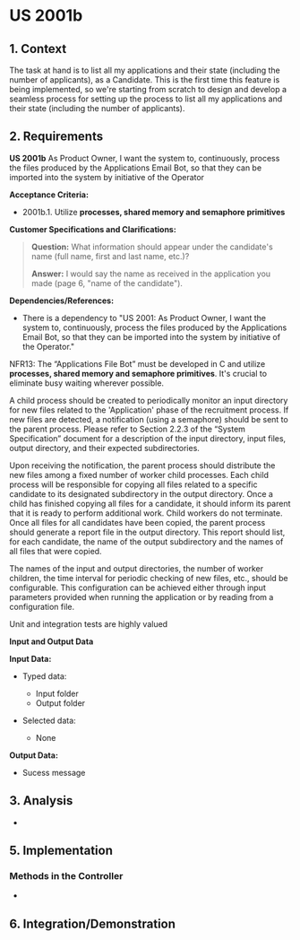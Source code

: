 # US 2001b

## 1. Context


The task at hand is to list all my applications and their state (including the number of applicants), as a Candidate.
This is the first time this feature is being implemented,
so we're starting from scratch to design and develop a seamless process for setting up the process to list all my applications and their state (including the number of applicants).

## 2. Requirements

**US 2001b**  As Product Owner, I want the system to, continuously, process the files produced by the Applications Email Bot, so that they can be imported into the system by initiative of the Operator

**Acceptance Criteria:**

- 2001b.1. Utilize **processes, shared memory and semaphore primitives**

**Customer Specifications and Clarifications:**

> **Question:** What information should appear under the candidate's name (full name, first and last name, etc.)?
>
> **Answer:** I would say the name as received in the application you made (page 6, "name of the candidate").

**Dependencies/References:**

* There is a dependency to "US 2001:  As Product Owner, I want the system to, continuously, process the files produced by the Applications Email Bot, so that they can be imported into the system by initiative of the Operator."

NFR13: 
The “Applications File Bot” must be developed in C and utilize **processes, shared
memory and semaphore primitives**. It's crucial to eliminate busy waiting wherever
possible.

A child process should be created to periodically monitor an input directory for new
files related to the 'Application' phase of the recruitment process. If new files are
detected, a notification (using a semaphore) should be sent to the parent process.
Please refer to Section 2.2.3 of the “System Specification” document for a
description of the input directory, input files, output directory, and their expected
subdirectories.

Upon receiving the notification, the parent process should distribute the new files
among a fixed number of worker child processes. Each child process will be
responsible for copying all files related to a specific candidate to its designated
subdirectory in the output directory.
Once a child has finished copying all files for a candidate, it should inform its parent
that it is ready to perform additional work. Child workers do not terminate.
Once all files for all candidates have been copied, the parent process should
generate a report file in the output directory. This report should list, for each
candidate, the name of the output subdirectory and the names of all files that were
copied.

The names of the input and output directories, the number of worker children, the
time interval for periodic checking of new files, etc., should be configurable. This
configuration can be achieved either through input parameters provided when
running the application or by reading from a configuration file.

Unit and integration tests are highly valued


**Input and Output Data**

**Input Data:**

* Typed data:
    * Input folder
    * Output folder
    

* Selected data:
    * None


**Output Data:**
* Sucess message 



## 3. Analysis

* 

[//]: # (### 3.1. Domain Model)

[//]: # ()
[//]: # (![sub domain model]&#40;us2001b_sub_domain_model.svg&#41;)

[//]: # (## 4. Design)

[//]: # ()
[//]: # (**Domain Class/es:** )

[//]: # ()
[//]: # (**Controller:** )

[//]: # ()
[//]: # (**UI:** )

[//]: # ()
[//]: # (**Repository:**	)

[//]: # ()
[//]: # (**Service:** )

[//]: # ()
[//]: # (### 4.1. Sequence Diagram)

[//]: # ()
[//]: # (![sequence diagram]&#40;us2001b_sequence_diagram.svg&#41;)

[//]: # ()
[//]: # (### 4.2. Class Diagram)

[//]: # ()
[//]: # (![a class diagram]&#40;us2001b_class_diagram.svg &#41;)

[//]: # (### 4.3. Applied Patterns)

[//]: # ()
[//]: # (### 4.4. Tests)

[//]: # ()
[//]: # (Include here the main tests used to validate the functionality. Focus on how they relate to the acceptance criteria.)

[//]: # ()
[//]: # (**Test 1:** *Verifies that it is not possible to ...*)

[//]: # ()
[//]: # (**Refers to Acceptance Criteria:** G002.1)

[//]: # ()
[//]: # ()
[//]: # (```)

[//]: # (@Test&#40;expected = IllegalArgumentException.class&#41;)

[//]: # (public void ensureXxxxYyyy&#40;&#41; {)

[//]: # (	...)

[//]: # (})

[//]: # (````)

## 5. Implementation

### Methods in the Controller

* 
## 6. Integration/Demonstration

[//]: # (## 7. Observations)

[//]: # ()
[//]: # (*This section should be used to include any content that does not fit any of the previous sections.*)

[//]: # ()
[//]: # (*The team should present here, for instance, a critical perspective on the developed work including the analysis of alternative solutions or related works*)

[//]: # ()
[//]: # (*The team should include in this section statements/references regarding third party works that were used in the development this work.*)